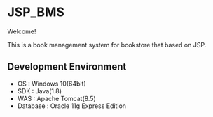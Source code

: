 # JSP_BMS
Welcome!

This is a book management system for bookstore that based on JSP.

## Development Environment
- OS : Windows 10(64bit)
- SDK : Java(1.8)
- WAS : Apache Tomcat(8.5)
- Database : Oracle 11g Express Edition
